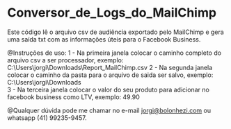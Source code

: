# Conversor_de_Logs_do_MailChimp
Este código lê o arquivo csv de audiência exportado pelo MailChimp e gera uma saída txt com as informações úteis para o Facebook Business.

@Instruções de uso:
1 - Na primeira janela colocar o caminho completo do arquivo csv a ser processador, exemplo: C:\Users\jorgi\Downloads\Report_MailChimp.csv
2 - Na segunda janela colocar o caminho da pasta para o arquivo de saida ser salvo, exemplo: C:\Users\jorgi\Downloads\
3 - Na terceira janela colocar o valor do seu produto para adicionar no facebook business como LTV, exemplo: 49.90

@Qualquer dúvida pode me chamar no e-mail jorgi@bolonhezi.com ou whatsapp (41) 99235-9457.
